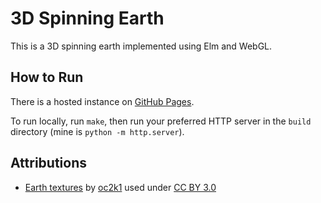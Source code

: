 # 3D Spinning Earth

This is a 3D spinning earth implemented using Elm and WebGL.

## How to Run

There is a hosted instance on
[GitHub Pages](https://hrzhuang.github.io/elm-earth/).

To run locally, run `make`, then run your preferred HTTP server in the `build`
directory (mine is `python -m http.server`).

## Attributions

* [Earth textures](https://www.humus.name/index.php?page=Textures&ID=19) by
  [oc2k1](http://lumina.sourceforge.net/) used under
  [CC BY 3.0](http://creativecommons.org/licenses/by/3.0/)
